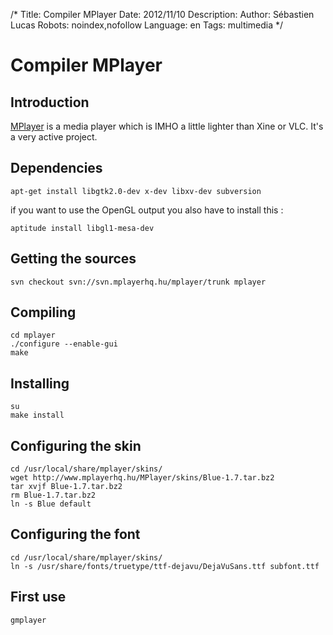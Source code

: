 /*
Title: Compiler MPlayer
Date: 2012/11/10
Description: 
Author: Sébastien Lucas
Robots: noindex,nofollow
Language: en
Tags: multimedia
*/
# Compiler MPlayer

## Introduction
[MPlayer](http://www.mplayerhq.hu) is a media player which is IMHO a little lighter than Xine or VLC. It's a very active project.

## Dependencies

```
apt-get install libgtk2.0-dev x-dev libxv-dev subversion
```

if you want to use the OpenGL output you also have to install this :

```
aptitude install libgl1-mesa-dev
```

## Getting the sources

```
svn checkout svn://svn.mplayerhq.hu/mplayer/trunk mplayer
```

## Compiling

```
cd mplayer
./configure --enable-gui
make
```

## Installing

```
su
make install
```

## Configuring the skin

```
cd /usr/local/share/mplayer/skins/
wget http://www.mplayerhq.hu/MPlayer/skins/Blue-1.7.tar.bz2
tar xvjf Blue-1.7.tar.bz2
rm Blue-1.7.tar.bz2
ln -s Blue default
```

## Configuring the font

```
cd /usr/local/share/mplayer/skins/
ln -s /usr/share/fonts/truetype/ttf-dejavu/DejaVuSans.ttf subfont.ttf
```

## First use

```
gmplayer
```

